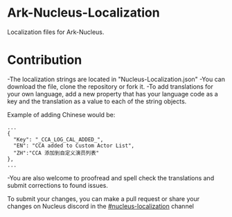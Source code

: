 # Ark-Nucleus-Localization
Localization files for Ark-Nucleus.


# Contribution
-The localization strings are located in "Nucleus-Localization.json"
-You can download the file, clone the repository or fork it.
-To add translations for your own language, add a new property that has your language code as a key and the translation as a value to each of the string objects.

Example of adding Chinese would be:
```
...
{
  "Key": "_CCA_LOG_CAL_ADDED_",
  "EN": "CCA added to Custom Actor List",
  "ZH":"CCA 添加到自定义演员列表"
},
...
```

-You are also welcome to proofread and spell check the translations and submit corrections to found issues.

To submit your changes, you can make a pull request or share your changes on Nucleus discord in the [#nucleus-localization](https://discord.gg/A2es53UMyw) channel
